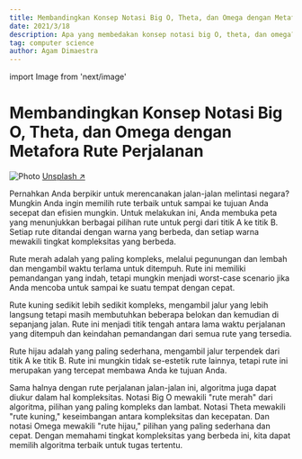 ```yaml
---
title: Membandingkan Konsep Notasi Big O, Theta, dan Omega dengan Metafora Rute Perjalanan
date: 2021/3/18
description: Apa yang membedakan konsep notasi big O, theta, dan omega?
tag: computer science
author: Agam Dimaestra
---
```

import Image from 'next/image'

# Membandingkan Konsep Notasi Big O, Theta, dan Omega dengan Metafora Rute Perjalanan

<Image
  src="https://images.unsplash.com/photo-1426604966848-d7adac402bff?ixlib=rb-4.0.3&ixid=MnwxMjA3fDB8MHxwaG90by1wYWdlfHx8fGVufDB8fHx8&auto=format&fit=crop&w=1470&q=80"
  alt="Photo"
  width={1125}
  height={750}
  priority
  className="next-image"
/>
[Unsplash ↗ ](https://unsplash.com/photos/ndN00KmbJ1c)

Pernahkan Anda berpikir untuk merencanakan jalan-jalan melintasi negara? Mungkin Anda ingin memilih rute terbaik untuk sampai ke tujuan Anda secepat dan efisien mungkin. Untuk melakukan ini, Anda membuka peta yang menunjukkan berbagai pilihan rute untuk pergi dari titik A ke titik B. Setiap rute ditandai dengan warna yang berbeda, dan setiap warna mewakili tingkat kompleksitas yang berbeda.

Rute merah adalah yang paling kompleks, melalui pegunungan dan lembah dan mengambil waktu terlama untuk ditempuh. Rute ini memiliki pemandangan yang indah, tetapi mungkin menjadi worst-case scenario jika Anda mencoba untuk sampai ke suatu tempat dengan cepat.

Rute kuning sedikit lebih sedikit kompleks, mengambil jalur yang lebih langsung tetapi masih membutuhkan beberapa belokan dan kemudian di sepanjang jalan. Rute ini menjadi titik tengah antara lama waktu perjalanan yang ditempuh dan keindahan pemandangan dari semua rute yang tersedia.

Rute hijau adalah yang paling sederhana, mengambil jalur terpendek dari titik A ke titik B. Rute ini mungkin tidak se-estetik rute lainnya, tetapi rute ini merupakan yang tercepat membawa Anda ke tujuan Anda.

Sama halnya dengan rute perjalanan jalan-jalan ini, algoritma juga dapat diukur dalam hal kompleksitas. Notasi Big O mewakili "rute merah" dari algoritma, pilihan yang paling kompleks dan lambat. Notasi Theta mewakili "rute kuning," keseimbangan antara kompleksitas dan kecepatan. Dan notasi Omega mewakili "rute hijau," pilihan yang paling sederhana dan cepat. Dengan memahami tingkat kompleksitas yang berbeda ini, kita dapat memilih algoritma terbaik untuk tugas tertentu.